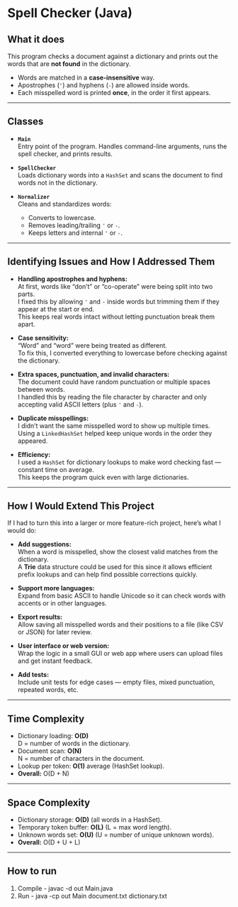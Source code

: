 # Spell Checker (Java)

## What it does
This program checks a document against a dictionary and prints out the words that are **not found** in the dictionary.  
- Words are matched in a **case-insensitive** way.  
- Apostrophes (`'`) and hyphens (`-`) are allowed inside words.  
- Each misspelled word is printed **once**, in the order it first appears.  

---

## Classes
- **`Main`**  
  Entry point of the program. Handles command-line arguments, runs the spell checker, and prints results.  

- **`SpellChecker`**  
  Loads dictionary words into a `HashSet` and scans the document to find words not in the dictionary.  

- **`Normalizer`**  
  Cleans and standardizes words:  
  - Converts to lowercase.  
  - Removes leading/trailing `'` or `-`.  
  - Keeps letters and internal `'` or `-`.  

---

## Identifying Issues and How I Addressed Them

- **Handling apostrophes and hyphens:**  
  At first, words like “don’t” or “co-operate” were being split into two parts.  
  I fixed this by allowing `'` and `-` inside words but trimming them if they appear at the start or end.  
  This keeps real words intact without letting punctuation break them apart.

- **Case sensitivity:**  
  “Word” and “word” were being treated as different.  
  To fix this, I converted everything to lowercase before checking against the dictionary.

- **Extra spaces, punctuation, and invalid characters:**  
  The document could have random punctuation or multiple spaces between words.  
  I handled this by reading the file character by character and only accepting valid ASCII letters (plus `'` and `-`).

- **Duplicate misspellings:**  
  I didn’t want the same misspelled word to show up multiple times.  
  Using a `LinkedHashSet` helped keep unique words in the order they appeared.

- **Efficiency:**  
  I used a `HashSet` for dictionary lookups to make word checking fast — constant time on average.  
  This keeps the program quick even with large dictionaries.

---

## How I Would Extend This Project

If I had to turn this into a larger or more feature-rich project, here’s what I would do:

- **Add suggestions:**  
  When a word is misspelled, show the closest valid matches from the dictionary.  
  A **Trie** data structure could be used for this since it allows efficient prefix lookups and can help find possible corrections quickly.

- **Support more languages:**  
  Expand from basic ASCII to handle Unicode so it can check words with accents or in other languages.
  
- **Export results:**  
  Allow saving all misspelled words and their positions to a file (like CSV or JSON) for later review.

- **User interface or web version:**  
  Wrap the logic in a small GUI or web app where users can upload files and get instant feedback.

- **Add tests:**  
  Include unit tests for edge cases — empty files, mixed punctuation, repeated words, etc.

---

## Time Complexity

- Dictionary loading: **O(D)**  
  D = number of words in the dictionary.  
- Document scan: **O(N)**  
  N = number of characters in the document.  
- Lookup per token: **O(1)** average (HashSet lookup).  
- **Overall:** O(D + N)  

---

## Space Complexity

- Dictionary storage: **O(D)** (all words in a HashSet).  
- Temporary token buffer: **O(L)** (L = max word length).  
- Unknown words set: **O(U)** (U = number of unique unknown words).  
- **Overall:** O(D + U + L)  

---

## How to run

1. Compile - javac -d out Main.java
2. Run - java -cp out Main document.txt dictionary.txt

